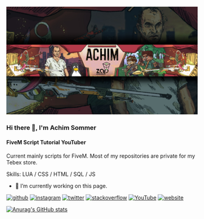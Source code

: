 ![FiveM Script Tutorial YouTuber](https://github.com/Achim-Sommer/Achim-Sommer/blob/main/revision.jpg)

### Hi there 👋, I'm Achim Sommer
#### FiveM Script Tutorial YouTuber


Current mainly scripts for FiveM. Most of my repositories are private for my Tebex store. 

Skills: LUA / CSS / HTML / SQL / JS

- 🔭 I’m currently working on this page. 


[<img src='https://cdn.jsdelivr.net/npm/simple-icons@3.0.1/icons/github.svg' alt='github' height='40'>](https://github.com/Achim-Sommer)  [<img src='https://cdn.jsdelivr.net/npm/simple-icons@3.0.1/icons/instagram.svg' alt='instagram' height='40'>](https://www.instagram.com/achim.sommer/)  [<img src='https://cdn.jsdelivr.net/npm/simple-icons@3.0.1/icons/twitter.svg' alt='twitter' height='40'>](https://twitter.com/GermanGamingYT)  [<img src='https://cdn.jsdelivr.net/npm/simple-icons@3.0.1/icons/stackoverflow.svg' alt='stackoverflow' height='40'>](https://stackoverflow.com/users/Achim-Sommer)  [<img src='https://cdn.jsdelivr.net/npm/simple-icons@3.0.1/icons/youtube.svg' alt='YouTube' height='40'>](https://www.youtube.com/channel/UCJRVHx9owERZiRu5hcI_JLA)  [<img src='https://cdn.jsdelivr.net/npm/simple-icons@3.0.1/icons/icloud.svg' alt='website' height='40'>](https://forum.achimsommer.com)  



[![Anurag's GitHub stats](https://github-readme-stats.vercel.app/api?username=Achim-Sommer)](https://github.com/anuraghazra/github-readme-stats)
<!--
**Achim-Sommer/Achim-Sommer** is a ✨ _special_ ✨ repository because its `README.md` (this file) appears on your GitHub profile.

Here are some ideas to get you started:

- 🔭 I’m currently working on ...
- 🌱 I’m currently learning ...
- 👯 I’m looking to collaborate on ...
- 🤔 I’m looking for help with ...
- 💬 Ask me about ...
- 📫 How to reach me: ...
- 😄 Pronouns: ...
- ⚡ Fun fact: ...
-->
